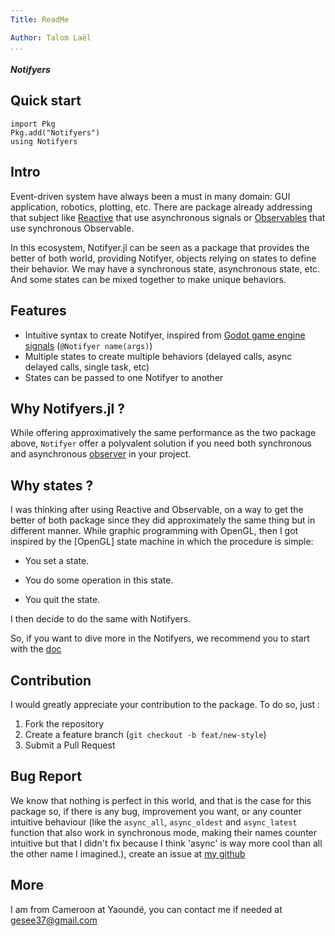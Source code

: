 ```yaml
---
Title: ReadMe

Author: Talom Laël
...
```


##### Notifyers ####

## Quick start

```
import Pkg
Pkg.add("Notifyers")
using Notifyers
```

## Intro

Event-driven system have always been a must in many domain: GUI application, robotics, plotting, etc.
There are package already addressing that subject like  [Reactive](https://github.com/shashi/Reactive.jl) that use asynchronous signals or  [Observables](https://JuliaGizmos.github.io/Observables.jl) that use synchronous Observable.

In this ecosystem, Notifyer.jl can be seen as a package that provides the better of both world, providing Notifyer, objects relying on states to define their behavior. We may have a synchronous state, asynchronous state, etc. And some states can be mixed together to make unique behaviors.

## Features 

   * Intuitive syntax to create Notifyer, inspired from [Godot game engine signals](https://docs.godotengine.org/en/stable/classes/class_signal.html) (`@Notifyer name(args)`)
   * Multiple states to create multiple behaviors (delayed calls, async delayed calls, single task, etc)
   * States can be passed to one Notifyer to another

## Why Notifyers.jl ?

While offering approximatively the same performance as the two package above, `Notifyer` offer a polyvalent solution if you need both synchronous and asynchronous [observer](https://www.geeksforgeeks.org/observer-pattern-set-1-introduction/) in your project.

## Why states ?

I was thinking after using Reactive and Observable, on a way to get the better of both package since they did approximately the same thing but in different manner.
While graphic programming with OpenGL, then I got inspired by the [OpenGL] state machine in which the procedure is simple:

   * You set a state.

   * You do some operation in this state.

   * You quit the state.

I then decide to do the same with Notifyers.

So, if you want to dive more in the Notifyers, we recommend you to start with the [doc](https://github.com/Gesee-y/Notifyers.jl/blob/main/index.md)

## Contribution

I would greatly appreciate your contribution to the package.
To do so, just :
   1. Fork the repository
   2. Create a feature branch (`git checkout -b feat/new-style`)
   3. Submit a Pull Request

## Bug Report

We know that nothing is perfect in this world, and that is the case for this package so, if there is any bug, improvement you want, or any counter intuitive behaviour (like the `async_all`, `async_oldest` and `async_latest` function that also work in synchronous mode, making their names counter intuitive but that I didn't fix because I think 'async' is way more cool than all the other name I imagined.), create an issue at [my github](https://github.com/Gesee-y/Notifyers.jl)

## More

I am from Cameroon at Yaoundé, you can contact me if needed at gesee37@gmail.com